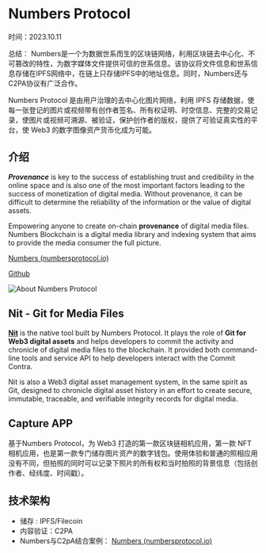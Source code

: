 # Numbers Protocol

时间：2023.10.11 

总结： Numbers是一个为数据世系而生的区块链网络，利用区块链去中心化、不可篡改的特性，为数字媒体文件提供可信的世系信息。该协议将文件信息和世系信息存储在IPFS网络中，在链上只存储IPFS中的地址信息。同时，Numbers还与C2PA协议有广泛合作。

Numbers Protocol 是由用户治理的去中心化图片网络，利用 IPFS 存储数据，使每一张登记的图片或视频带有创作者签名、所有权证明、时空信息、完整的交易记录，使图片或视频可溯源、被验证，保护创作者的版权，提供了可验证真实性的平台，使 Web3 的数字图像资产货币化成为可能。

## 介绍

***Provenance*** is key to the success of establishing trust and credibility in the online space and is also one of the most important factors leading to the success of monetization of digital media. Without provenance, it can be difficult to determine the reliability of the information or the value of digital assets.

Empowering anyone to create on-chain **provenance** of digital media files. Numbers Blockchain is a digital media library and indexing system that aims to provide the media consumer the full picture. 

[ Numbers (numbersprotocol.io)](https://www.numbersprotocol.io/)

[Github](https://github.com/numbersprotocol)

![About Numbers Protocol](https://camo.githubusercontent.com/d3f52ae0f53eb6840aa3a18f4ff5272937a04c9133e86822eeead21949d4d6a6/68747470733a2f2f696d672e796f75747562652e636f6d2f76692f507868715250546a33436f2f302e6a7067)

## Nit - Git for Media Files

[**Nit**](https://github.com/numbersprotocol/nit) is the native tool built by Numbers Protocol. It plays the role of **Git for Web3 digital assets** and helps developers to commit the activity and chronicle of digital media files to the blockchain. It provided both command-line tools and service API to help developers interact with the Commit Contra.

Nit is also a Web3 digital asset management system, in the same spirit as Git, designed to chronicle digital asset history in an effort to create secure, immutable, traceable, and verifiable integrity records for digital media. 



##  Capture APP

基于Numbers Protocol，为 Web3 打造的第一款区块链相机应用，第一款 NFT 相机应用，也是第一款专门储存图片资产的数字钱包。使用体验和普通的照相应用没有不同，但拍照的同时可以记录下照片的所有权和当时拍照的背景信息（包括创作者、经纬度、时间戳）。

## 技术架构

- 储存 : IPFS/Filecoin
- 内容验证：C2PA 
- Numbers与C2pA结合案例： [Numbers (numbersprotocol.io)](https://www.numbersprotocol.io/blog/championing-content-provenance)

